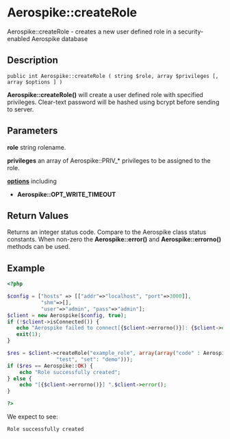 
# Aerospike::createRole

Aerospike::createRole - creates a new user defined role in a security-enabled Aerospike database

## Description

```
public int Aerospike::createRole ( string $role, array $privileges [, array $options ] )
```

**Aerospike::createRole()** will create a user defined role with specified privileges.
Clear-text password will be hashed using bcrypt before sending to server.

## Parameters

**role** string rolename.

**privileges** an array of Aerospike::PRIV\_* privileges to be assigned to the role.

**[options](aerospike.md)** including
- **Aerospike::OPT_WRITE_TIMEOUT**

## Return Values

Returns an integer status code.  Compare to the Aerospike class status
constants.  When non-zero the **Aerospike::error()** and
**Aerospike::errorno()** methods can be used.

## Example

```php
<?php

$config = ["hosts" => [["addr"=>"localhost", "port"=>3000]],
           "shm"=>[],
           "user"=>"admin", "pass"=>"admin"];
$client = new Aerospike($config, true);
if (!$client->isConnected()) {
   echo "Aerospike failed to connect[{$client->errorno()}]: {$client->error()}\n";
   exit(1);
}

$res = $client->createRole("example_role", array(array("code" : Aerospike::PRIV_READ, "ns":
                "test", "set": "demo")));
if ($res == Aerospike::OK) {
    echo "Role successfully created";
} else {
    echo "[{$client->errorno()}] ".$client->error();
}

?>
```

We expect to see:

```
Role successfully created
```
